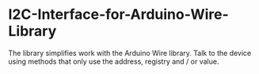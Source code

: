 # I2C-Interface-for-Arduino-Wire-Library
The library simplifies work with the Arduino Wire library. Talk to the device using methods that only use the address, registry and / or value.
